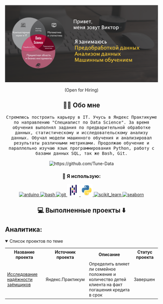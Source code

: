 <div align="center">
  <img src="https://github.com/Tune-Data/Tune-Data/blob/main/images/header.png" alt="header"/>
</div> 
<p align="center"> (Open for Hiring)</p>

<h2 align="center"> 👨‍💻 Обо мне</h2>
<p align="center">
  <samp>Стремлюсь построить карьеру в IT. Учусь в Яндекс Практикуме по направлению "Специалист по Data Science". За время обучения выполнял задания по предварительной обработке данных, статистическому и исследовательскому анализу данных. Обучал модели машинного обучения и анализировал результаты различными метриками. Продолжаю обучение и параллельно изучаю язык программирования Python, работу с базами данных SQL, так же Bash, Git.
  </samp>
  <br> <br>
  <img src="https://komarev.com/ghpvc/?username=Tune-Data" alt="https://github.com/Tune-Data" />
</p>

<h3 align="center">  🔭 Я использую:</h3>
<p align="center"> <a href="https://www.arduino.cc/" target="_blank" rel="noreferrer"> <img src="https://cdn.worldvectorlogo.com/logos/arduino-1.svg" alt="arduino" width="40" height="40"/> </a> <a href="https://www.gnu.org/software/bash/" target="_blank" rel="noreferrer"> <img src="https://www.vectorlogo.zone/logos/gnu_bash/gnu_bash-icon.svg" alt="bash" width="40" height="40"/> </a> <a href="https://git-scm.com/" target="_blank" rel="noreferrer"> <img src="https://www.vectorlogo.zone/logos/git-scm/git-scm-icon.svg" alt="git" width="40" height="40"/> </a> <a href="https://pandas.pydata.org/" target="_blank" rel="noreferrer"> <img src="https://raw.githubusercontent.com/devicons/devicon/2ae2a900d2f041da66e950e4d48052658d850630/icons/pandas/pandas-original.svg" alt="pandas" width="40" height="40"/> </a> <a href="https://www.python.org" target="_blank" rel="noreferrer"> <img src="https://raw.githubusercontent.com/devicons/devicon/master/icons/python/python-original.svg" alt="python" width="40" height="40"/> </a> <a href="https://scikit-learn.org/" target="_blank" rel="noreferrer"> <img src="https://upload.wikimedia.org/wikipedia/commons/0/05/Scikit_learn_logo_small.svg" alt="scikit_learn" width="40" height="40"/> </a> <a href="https://seaborn.pydata.org/" target="_blank" rel="noreferrer"> <img src="https://seaborn.pydata.org/_images/logo-mark-lightbg.svg" alt="seaborn" width="40" height="40"/> </a> </p>

<h2  align="center">💻 Выполненные проекты ⬇️ </h2>

## Аналитика:
<details open>
  <summary>Список проектов по теме</summary>
<table>
<tr>
  <th>Название проекта</th>
  <th>Источник проекта</th>
  <th>Описание</th>
  <th>Статус проекта</th>
</tr> 
  
<tr>
  <td><a href = "none">Исследование надёжности заёмщиков</a></td>
  <td>Яндекс.Практикум</td>
  <td>Определить влияет ли семейное положение и количество детей клиента на факт погашения кредита в срок</td>
  <td>Завершен</td>
</tr>
